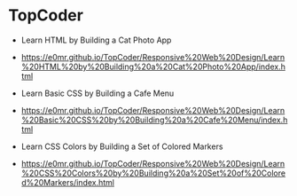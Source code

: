 # TopCoder

- Learn HTML by Building a Cat Photo App
* https://e0mr.github.io/TopCoder/Responsive%20Web%20Design/Learn%20HTML%20by%20Building%20a%20Cat%20Photo%20App/index.html

- Learn Basic CSS by Building a Cafe Menu
* https://e0mr.github.io/TopCoder/Responsive%20Web%20Design/Learn%20Basic%20CSS%20by%20Building%20a%20Cafe%20Menu/index.html

- Learn CSS Colors by Building a Set of Colored Markers
* https://e0mr.github.io/TopCoder/Responsive%20Web%20Design/Learn%20CSS%20Colors%20by%20Building%20a%20Set%20of%20Colored%20Markers/index.html